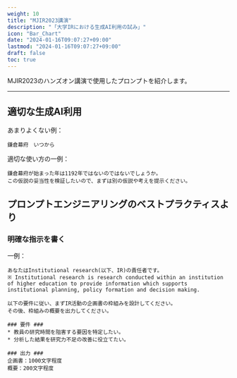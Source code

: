 ```yaml
---
weight: 10
title: "MJIR2023講演"
description: "「大学IRにおける生成AI利用の試み」"
icon: "Bar_Chart"
date: "2024-01-16T09:07:27+09:00"
lastmod: "2024-01-16T09:07:27+09:00"
draft: false
toc: true
---
```







MJIR2023のハンズオン講演で使用したプロンプトを紹介します。

---

## 適切な生成AI利用

あまりよくない例：
```
鎌倉幕府　いつから
```

適切な使い方の一例：
```
鎌倉幕府が始まった年は1192年ではないのではないでしょうか。 
この仮説の妥当性を検証したいので、まずは別の仮説や考えを提示ください。
```




## プロンプトエンジニアリングのベストプラクティスより

### 明確な指示を書く


一例：
```
あなたはInstitutional research(以下、IR)の責任者です。
※ Institutional research is research conducted within an institution of higher education to provide information which supports institutional planning, policy formation and decision making.

以下の要件に従い、まずIR活動の企画書の枠組みを設計してください。
その後、枠組みの概要を出力してください。

### 要件 ###
* 教員の研究時間を阻害する要因を特定したい。
* 分析した結果を研究力不足の改善に役立てたい。

### 出力 ###
企画書：1000文字程度
概要：200文字程度
```